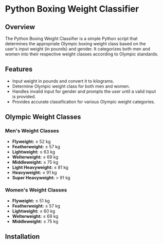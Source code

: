 # Python Boxing Weight Classifier

## Overview

The Python Boxing Weight Classifier is a simple Python script that determines the appropriate Olympic boxing weight class based on the user's input weight (in pounds) and gender. It categorizes both men and women into their respective weight classes according to Olympic standards.

## Features

- Input weight in pounds and convert it to kilograms.
- Determine Olympic weight class for both men and women.
- Handles invalid input for gender and prompts the user until a valid input is provided.
- Provides accurate classification for various Olympic weight categories.

## Olympic Weight Classes

### Men's Weight Classes

- **Flyweight:** ≤ 52 kg
- **Featherweight:** ≤ 57 kg
- **Lightweight:** ≤ 63 kg
- **Welterweight:** ≤ 69 kg
- **Middleweight:** ≤ 75 kg
- **Light Heavyweight:** ≤ 81 kg
- **Heavyweight:** ≤ 91 kg
- **Super Heavyweight:** > 91 kg

### Women's Weight Classes

- **Flyweight:** ≤ 51 kg
- **Featherweight:** ≤ 57 kg
- **Lightweight:** ≤ 60 kg
- **Welterweight:** ≤ 69 kg
- **Middleweight:** ≤ 75 kg

## Installation
